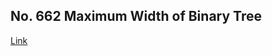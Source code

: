 ## No. 662 Maximum Width of Binary Tree

[Link](https://leetcode.com/problems/maximum-width-of-binary-tree/)
